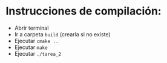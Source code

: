 # Instrucciones de compilación:

* Abrir terminal
* Ir a carpeta `build` (crearla si no existe)
* Ejecutar `cmake ..`
* Ejecutar `make`
* Ejecutar `./tarea_2`
